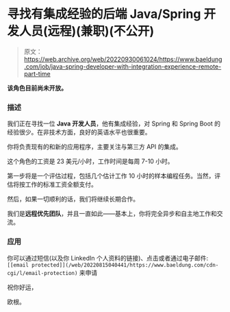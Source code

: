# 寻找有集成经验的后端 Java/Spring 开发人员(远程)(兼职)(不公开)

> 原文：<https://web.archive.org/web/20220930061024/https://www.baeldung.com/job/java-spring-developer-with-integration-experience-remote-part-time>

**该角色目前尚未开放。**

### 描述

我们正在寻找一位 **Java 开发人员**，他有集成经验，对 Spring 和 Spring Boot 的经验很少。在非技术方面，良好的英语水平也很重要。

你将负责现有的和新的应用程序，主要关注与第三方 API 的集成。

这个角色的工资是 23 美元/小时，工作时间是每周 7-10 小时。

第一步将是一个评估过程，包括几个估计工作 10 小时的样本编程任务。当然，评估将按工作的标准工资全额支付。

然后，如果一切顺利的话，我们将继续长期合作。

我们是**远程优先团队**，并且一直如此——基本上，你将完全异步和自主地工作和交流。

### 应用

你可以通过短信(以及你 LinkedIn 个人资料的链接)、点击[](/web/20220815040441/https://www.baeldung.com/job-contact)或者通过电子邮件:`[[email protected]](/web/20220815040441/https://www.baeldung.com/cdn-cgi/l/email-protection)` 来申请

祝你好运，

欧根。